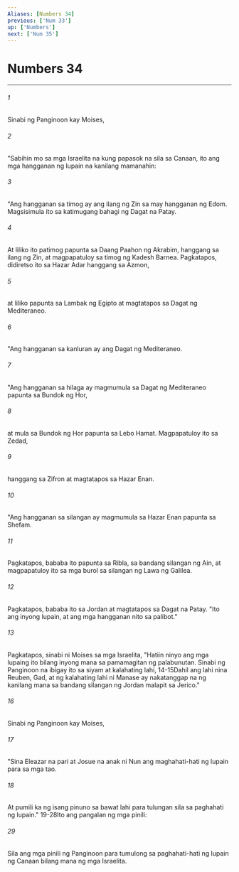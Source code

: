 ```yaml
---
Aliases: [Numbers 34]
previous: ['Num 33']
up: ['Numbers']
next: ['Num 35']
---
```

# Numbers 34

***


###### 1 


Sinabi ng Panginoon kay Moises, 


###### 2 


"Sabihin mo sa mga Israelita na kung papasok na sila sa Canaan, ito ang mga hangganan ng lupain na kanilang mamanahin: 


###### 3 


"Ang hangganan sa timog ay ang ilang ng Zin sa may hangganan ng Edom. Magsisimula ito sa katimugang bahagi ng Dagat na Patay. 


###### 4 


At liliko ito patimog papunta sa Daang Paahon ng Akrabim, hanggang sa ilang ng Zin, at magpapatuloy sa timog ng Kadesh Barnea. Pagkatapos, didiretso ito sa Hazar Adar hanggang sa Azmon, 


###### 5 


at liliko papunta sa Lambak ng Egipto at magtatapos sa Dagat ng Mediteraneo. 


###### 6 


"Ang hangganan sa kanluran ay ang Dagat ng Mediteraneo. 


###### 7 


"Ang hangganan sa hilaga ay magmumula sa Dagat ng Mediteraneo papunta sa Bundok ng Hor, 


###### 8 


at mula sa Bundok ng Hor papunta sa Lebo Hamat. Magpapatuloy ito sa Zedad, 


###### 9 


hanggang sa Zifron at magtatapos sa Hazar Enan. 


###### 10 


"Ang hangganan sa silangan ay magmumula sa Hazar Enan papunta sa Shefam. 


###### 11 


Pagkatapos, bababa ito papunta sa Ribla, sa bandang silangan ng Ain, at magpapatuloy ito sa mga burol sa silangan ng Lawa ng Galilea. 


###### 12 


Pagkatapos, bababa ito sa Jordan at magtatapos sa Dagat na Patay. "Ito ang inyong lupain, at ang mga hangganan nito sa palibot." 


###### 13 


Pagkatapos, sinabi ni Moises sa mga Israelita, "Hatiin ninyo ang mga lupaing ito bilang inyong mana sa pamamagitan ng palabunutan. Sinabi ng Panginoon na ibigay ito sa siyam at kalahating lahi, 14-15Dahil ang lahi nina Reuben, Gad, at ng kalahating lahi ni Manase ay nakatanggap na ng kanilang mana sa bandang silangan ng Jordan malapit sa Jerico." 


###### 16 


Sinabi ng Panginoon kay Moises, 


###### 17 


"Sina Eleazar na pari at Josue na anak ni Nun ang maghahati-hati ng lupain para sa mga tao. 


###### 18 


At pumili ka ng isang pinuno sa bawat lahi para tulungan sila sa paghahati ng lupain." 19-28Ito ang pangalan ng mga pinili: 


###### 29 


Sila ang mga pinili ng Panginoon para tumulong sa paghahati-hati ng lupain ng Canaan bilang mana ng mga Israelita.
